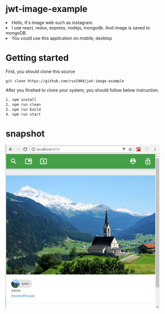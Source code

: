 # jwt-image-example
<li>Hello, It's image web such as instagram.</li>
<li>I use react, redux, express, nodejs, mongodb. And image is saved to mongoDB.</li>
<li>You could use this application on mobile, desktop</li>

# Getting started
First, you should clone this source

    git clone https://github.com/rso1904/jwt-image-example

After you finshed to clone your system, you should follow below instruction.

    1. npm install
    2. npm run clean
    3. npm run build
    4. npm run start
    
# snapshot
![ex_screenshot](./image/screenshot.JPG)
